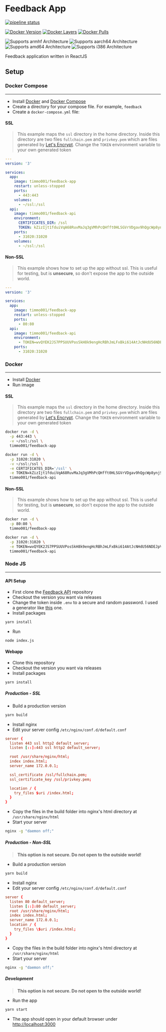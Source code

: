 # Feedback App

[![pipeline status](https://gitlab.com/timmo/feedback-app/badges/master/pipeline.svg)](https://gitlab.com/timmo/feedback-app/commits/master)

[![Docker Version][version-shield]][microbadger]
[![Docker Layers][layers-shield]][microbadger]
[![Docker Pulls][pulls-shield]][dockerhub]

![Supports armhf Architecture][armhf-shield]
![Supports aarch64 Architecture][aarch64-shield]
![Supports amd64 Architecture][amd64-shield]
![Supports i386 Architecture][i386-shield]

Feedback application written in ReactJS

## Setup

### Docker Compose

---

- Install [Docker](https://www.docker.com/community-edition) and
 [Docker Compose](https://docs.docker.com/compose/install/)
- Create a directory for your compose file. For example, `feedback`
- Create a `docker-compose.yml` file:

#### SSL

> This example maps the `ssl` directory in the home directory.
> Inside this directory are two files `fullchain.pem` and `privkey.pem`
> which are files generated by [Let's Encrypt](https://letsencrypt.org/).
> Change the `TOKEN` environment variable to your own generated token

```yaml
---
version: '3'

services:
  app:
    image: timmo001/feedback-app
    restart: unless-stopped
    ports:
      - 443:443
    volumes:
      - ~/ssl:/ssl
  api:
    image: timmo001/feedback-api
    environment:
      CERTIFICATES_DIR: /ssl
      TOKEN: kZizIjt1fduiVqA68RuvMaJq3gVMhPcQHfft0HLSGVrVDgav9hQgcWp8ynjSFrGw
    ports:
      - 31020:31020
    volumes:
      - ~/ssl:/ssl

```

#### Non-SSL

> This example shows how to set up the app without ssl. This is useful for
> testing, but is **unsecure**, so don't expose the app to the outside
> world.

```yaml
---
version: '3'

services:
  app:
    image: timmo001/feedback-app
    restart: unless-stopped
    ports:
      - 80:80
  api:
    image: timmo001/feedback-api
    environment:
      - TOKEN=wvQYEK2JS7PPSUUVPosSkH8k9engHcRBhJmLFxBki614AtJcNHdU56NDEJpV6Yx5
    ports:
      - 31020:31020
```

### Docker

---

- Install [Docker](https://www.docker.com/community-edition)
- Run image

#### SSL

> This example maps the `ssl` directory in the home directory.
> Inside this directory are two files `fullchain.pem` and `privkey.pem`
> which are files generated by [Let's Encrypt](https://letsencrypt.org/).
> Change the `TOKEN` environment variable to your own generated token

```bash
docker run -d \
  -p 443:443 \
  -v ~/ssl:/ssl \
  timmo001/feedback-app
```

```bash
docker run -d \
  -p 31020:31020 \
  -v ~/ssl:/ssl \
  -e CERTIFICATES_DIR='/ssl' \
  -e TOKEN=kZizIjt1fduiVqA68RuvMaJq3gVMhPcQHfft0HLSGVrVDgav9hQgcWp8ynjSFrGw \
  timmo001/feedback-api
```

#### Non-SSL

> This example shows how to set up the app without ssl. This is useful for
> testing, but is **unsecure**, so don't expose the app to the outside
> world.

```bash
docker run -d \
  -p 80:80 \
  timmo001/feedback-app
```

```bash
docker run -d \
  -p 31020:31020 \
  -e TOKEN=wvQYEK2JS7PPSUUVPosSkH8k9engHcRBhJmLFxBki614AtJcNHdU56NDEJpV6Yx5 \
  timmo001/feedback-api
```

### Node JS

---

#### API Setup

- First clone the
  [Feedback API](feedback-api) repository
- Checkout the version you want via releases
- Change the token inside `.env` to a secure and random password. I used a
 generator like [this][token-gen] one.
- Install packages

```bash
yarn install
```

- Run

```bash
node index.js
```

#### Webapp

- Clone this repository
- Checkout the version you want via releases
- Install packages

```bash
yarn install
```

##### Production - SSL

- Build a production version

```bash
yarn build
```

- Install nginx
- Edit your server config `/etc/nginx/conf.d/default.conf`

```conf
server {
  listen 443 ssl http2 default_server;
  listen [::]:443 ssl http2 default_server;

  root /usr/share/nginx/html;
  index index.html;
  server_name 172.0.0.1;

  ssl_certificate /ssl/fullchain.pem;
  ssl_certificate_key /ssl/privkey.pem;

  location / {
    try_files $uri /index.html;
  }
}
```

- Copy the files in the build folder into nginx's html directory at
 `/usr/share/nginx/html`
- Start your server

```bash
nginx -g "daemon off;"
```

##### Production - Non-SSL

> **This option is not secure. Do not open to the outside world!**

- Build a production version

```bash
yarn build
```

- Install nginx
- Edit your server config `/etc/nginx/conf.d/default.conf`

```conf
server {
  listen 80 default_server;
  listen [::]:80 default_server;
  root /usr/share/nginx/html;
  index index.html;
  server_name 172.0.0.1;
  location / {
    try_files \$uri /index.html;
  }
}
```

- Copy the files in the build folder into nginx's html directory at
 `/usr/share/nginx/html`
- Start your server

```bash
nginx -g "daemon off;"
```

##### Development

> **This option is not secure. Do not open to the outside world!**

- Run the app

```bash
yarn start
```

- The app should open in your default browser under [http://localhost:3000](http://localhost:3000)

[feedback-api]: https://gitlab.com/timmo/feedback-api
[token-gen]: http://tools.andidittrich.de/Token.html
[aarch64-shield]: https://img.shields.io/badge/aarch64-yes-green.svg
[amd64-shield]: https://img.shields.io/badge/amd64-yes-green.svg
[armhf-shield]: https://img.shields.io/badge/armhf-yes-green.svg
[i386-shield]: https://img.shields.io/badge/i386-yes-green.svg
[dockerhub]: https://hub.docker.com/r/timmo001/feedback-app
[layers-shield]: https://images.microbadger.com/badges/image/timmo001/feedback-app.svg
[microbadger]: https://microbadger.com/images/timmo001/feedback-app
[pulls-shield]: https://img.shields.io/docker/pulls/timmo001/feedback-app.svg
[version-shield]: https://images.microbadger.com/badges/version/timmo001/feedback-app.svg
